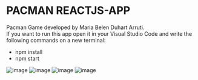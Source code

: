 # PACMAN REACTJS-APP
Pacman Game developed by Maria Belen Duhart Arruti.
<br/>
If you want to run this app open it in your Visual Studio Code and write the following commands on a new terminal:
- npm install
- npm start


![image](https://user-images.githubusercontent.com/85652224/163898084-8d3f2500-a649-4fc2-8656-766708573a56.png)
![image](https://user-images.githubusercontent.com/85652224/163898103-6dba985b-12cd-4d9f-984f-209f8a308516.png)
![image](https://user-images.githubusercontent.com/85652224/163898138-4e634e58-4226-4d2f-8083-ab05b2680b8c.png)
![image](https://user-images.githubusercontent.com/85652224/163898204-68ced022-3697-4089-947f-a77abbeb4658.png)


